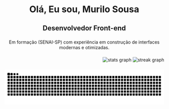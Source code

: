 <h1 align="center">Olá, Eu sou, Murilo Sousa</h1>

###

<h2 align="center">Desenvolvedor Front-end</h2>

###

<p align="center">Em formação (SENAI-SP) com experiência em construção de interfaces modernas e otimizadas.</p>

###

<div align="right">
  <img src="https://github-readme-stats.vercel.app/api?username=Murilo-Sousa&hide_title=false&hide_rank=false&show_icons=true&include_all_commits=true&count_private=true&disable_animations=false&theme=github_dark&locale=pt-br&hide_border=false&order=1" height="150" alt="stats graph"  />
  <img src="https://streak-stats.demolab.com?user=Murilo-Sousa&locale=pt-br&mode=daily&theme=github_dark&hide_border=false&border_radius=5&order=3" height="150" alt="streak graph"  />
</div>

###

<img src="https://raw.githubusercontent.com/Murilo-Sousa/Murilo-Sousa/output/snake.svg" alt="Snake animation" />

###
